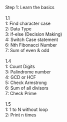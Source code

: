 Step 1: Learn the basics\
\
1.1\
1: Find character case\
2: Data Type\
3: if-else (Decision Making)\
4: Switch Case statement\
6: Nth Fibonacci Number\
7: Sum of even & odd\
\
1.4\
1: Count Digits\
3: Palindrome number\
4: GCD or HCF\
5: Check Armstrong\
6: Sum of all divisors\
7: Check Prime\
\
1.5\
1: 1 to N without loop\
2: Print n times